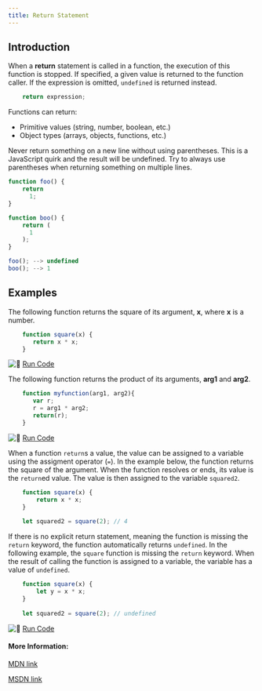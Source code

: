 ```yaml
---
title: Return Statement
---
```

## Introduction

When a **return** statement is called in a function, the execution of this function is stopped. If specified, a given value is returned to the function caller. If the expression is omitted, `undefined` is returned instead.

```js
    return expression;
```

Functions can return:
* Primitive values (string, number, boolean, etc.)
* Object types (arrays, objects, functions, etc.)

Never return something on a new line without using parentheses. This is a JavaScript quirk and the result will be undefined. Try to always use parentheses when returning something on multiple lines.

```javascript
function foo() {
    return 
      1;
}

function boo() {
    return (
      1
    );
}

foo(); --> undefined
boo(); --> 1
```

## Examples

The following function returns the square of its argument, **x**, where **x** is a number.

```js
    function square(x) {
       return x * x;
    }
```
![:rocket:](//forum.freecodecamp.com/images/emoji/emoji_one/rocket.png?v=2 ":rocket:") <a href='https://repl.it/C7VT/0' target='_blank' rel='nofollow'>Run Code</a>

The following function returns the product of its arguments, **arg1** and **arg2**.

```js
    function myfunction(arg1, arg2){
       var r;
       r = arg1 * arg2;
       return(r);
    }
```

![:rocket:](//forum.freecodecamp.com/images/emoji/emoji_one/rocket.png?v=2 ":rocket:") <a href='https://repl.it/C7VU/0' target='_blank' rel='nofollow'>Run Code</a>

When a function `return`s a value, the value can be assigned to a variable using the assigment operator (`=`). In the example below, the function returns the square of the argument. When the function resolves or ends, its value is the `return`ed value. The value is then assigned to the variable `squared2`.

```javascript
    function square(x) {
        return x * x;
    }
    
    let squared2 = square(2); // 4
```

If there is no explicit return statement, meaning the function is missing the `return` keyword, the function automatically returns `undefined`. In the following example, the `square` function is missing the `return` keyword. When the result of calling the function is assigned to a variable, the variable has a value of `undefined`.

```javascript
    function square(x) {
        let y = x * x;
    }
    
    let squared2 = square(2); // undefined
```

![:rocket:](//forum.freecodecamp.com/images/emoji/emoji_one/rocket.png?v=2 ":rocket:") <a href='https://repl.it/M8BE' target='_blank' rel='nofollow'>Run Code</a>

#### More Information:

<a href='https://developer.mozilla.org/en-US/docs/Web/JavaScript/Reference/Statements/return' target='_blank' rel='nofollow'>MDN link</a>

<a href='https://msdn.microsoft.com/en-us/library/22a685h9.aspx' target='_blank' rel='nofollow'>MSDN link</a>
